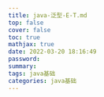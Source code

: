 ```yaml
---
title: java-泛型-E-T.md
top: false
cover: false
toc: true
mathjax: true
date: 2022-03-20 18:16:49
password:
summary:
tags: java基础
categories: java基础
---
```


